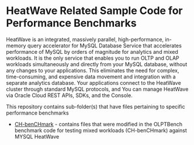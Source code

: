 # HeatWave Related Sample Code for Performance Benchmarks
 
HeatWave is an integrated, massively parallel, high-performance, in-memory query accelerator for MySQL Database Service that 
accelerates performance of MySQL by orders of magnitude for analytics and mixed workloads. It is the only service that enables 
you to run OLTP and OLAP workloads simultaneously and directly from your MySQL database, without any changes to your applications. 
This eliminates the need for complex, time-consuming, and expensive data movement and integration with a separate analytics database.
Your applications connect to the HeatWave cluster through standard MySQL protocols, and You can manage HeatWave via Oracle Cloud REST APIs, SDKs, and the Console.

This repository contains sub-folder(s) that have files pertaining to specific performance benchmarks
* [CH-benCHmark](heatwave-chbench) - contains files that were modified in the OLPTBench benchmark code for testing mixed workloads (CH-benCHmark) against MYSQL HeatWave
